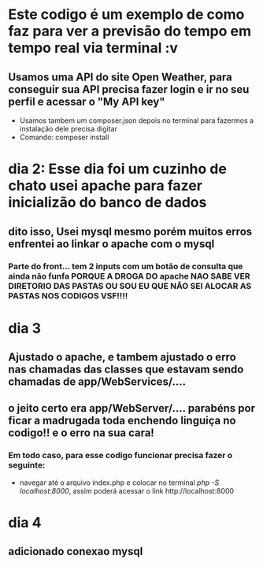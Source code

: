 # Este codigo é um exemplo de como faz para ver a previsão do tempo em tempo real via terminal :v
## Usamos uma API do site Open Weather, para conseguir sua API precisa fazer login e ir no seu perfil e acessar o "My API key"
- Usamos tambem um composer.json depois no terminal para fazermos a instalação dele precisa digitar
- Comando: composer install


# dia 2: Esse dia foi um cuzinho de chato usei apache para fazer inicializão do banco de dados 
## dito isso, Usei mysql mesmo porém muitos erros enfrentei ao linkar o apache com o mysql
### Parte do front... tem 2 inputs com um botão de consulta que ainda não funfa PORQUE A DROGA DO apache NAO SABE VER DIRETORIO DAS PASTAS OU SOU EU QUE NÃO SEI ALOCAR AS PASTAS NOS CODIGOS VSF!!!!

# dia 3
## Ajustado o apache, e tambem ajustado o erro nas chamadas das classes que estavam sendo chamadas de app/WebServices/....
## o jeito certo era app/WebServer/.... parabéns por ficar a madrugada toda enchendo linguiça no codigo!! e o erro na sua cara!
### Em todo caso, para esse codigo funcionar precisa fazer o seguinte:
- navegar até o arquivo index.php e colocar no terminal *php -S localhost:8000*, assim poderá acessar o link  http://localhost:8000

# dia 4 
## adicionado conexao mysql 